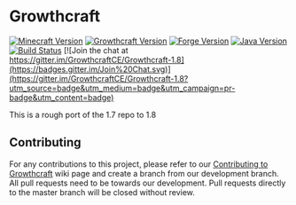 Growthcraft
===========

[![Minecraft Version](http://img.shields.io/minecraft/1.8.9.png?color=green)](https://minecraft.net/)
[![Growthcraft Version](http://img.shields.io/growthcraft/3.0.0.png?color=green)](https://github.com/GrowthcraftCE/Growthcraft-1.8)
[![Forge Version](http://img.shields.io/forge/1.8.9-11.15.1.1855.png?color=green)](http://files.minecraftforge.net/)
[![Java Version](http://img.shields.io/java/8.png?color=green)](https://www.java.com/en/)
[![Build Status](https://travis-ci.org/GrowthcraftCE/Growthcraft-1.8.svg?branch=master)](https://travis-ci.org/GrowthcraftCE/Growthcraft-1.8)
[![Join the chat at https://gitter.im/GrowthcraftCE/Growthcraft-1.8](https://badges.gitter.im/Join%20Chat.svg)](https://gitter.im/GrowthcraftCE/Growthcraft-1.8?utm_source=badge&utm_medium=badge&utm_campaign=pr-badge&utm_content=badge)

This is a rough port of the 1.7 repo to 1.8

## Contributing

For any contributions to this project, please refer to our [Contributing to Growthcraft](https://github.com/GrowthcraftCE/Growthcraft-1.7/wiki/Contributing-to-Growthcraft) wiki page and create a branch from our development branch. All pull requests need to be towards our development. Pull requests directly to the master branch will be closed without review.
